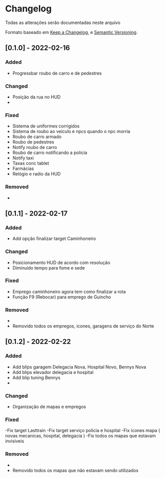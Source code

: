 # Changelog

Todas as alterações serão documentadas neste arquivo

Formato baseado em [Keep a Changelog](http://keepachangelog.com/en/1.0.0/),
e [Semantic Versioning](http://semver.org/spec/v2.0.0.html).

## [0.1.0] - 2022-02-16

### Added
- Progressbar roubo de carro e de pedestres

### Changed
- Posição da rua no HUD
- 

### Fixed
- Sistema de uniformes corrigidos
- Sistema de roubo ao veiculo e npcs quando o npc morria
- Roubo de carro armado
- Roubo de pedestres
- Notify roubo de carro
- Roubo de carro notificando a policia
- Notify taxi
- Taxas conc tablet
- Farmácias
- Relógio e radio da HUD

### Removed
- 

## [0.1.1] - 2022-02-17

### Added
- Add opção finalizar target Caminhoneiro

### Changed
- Posicionamento HUD de acordo com resolução
- Diminuído tempo para fome e sede

### Fixed

- Emprego caminhoneiro agora tem como finalizar a rota
- Função F9 (Rebocar) para emprego de Guincho

### Removed
- 
- Removido todos os empregos, icones, garagens de serviço do Norte 

## [0.1.2] - 2022-02-22

### Added
- Add blips garagem Delegacia Nova, Hospital Novo, Bennys Nova
- Add blips elevador delegacia e hospital
- Add blip tuning Bennys
- 

### Changed
- Organização de mapas e empregos

### Fixed

-Fix target Lasttrain
-Fix target serviço policia e hospital
-Fix icones mapa ( novas mecanicas, hospital, delegacia )
-Fix todos os mapas que estavam invisiveis

### Removed
- 
- Removido todos os mapas que não estavam sendo utilizados
